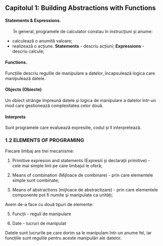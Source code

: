 ## Capitolul 1: Building Abstractions with Functions

#### **Statements & Expressions.**
&nbsp;&nbsp;&nbsp;&nbsp;&nbsp;&nbsp; În general, programele de calculator constau în instrucțiuni și anume:
* calculează o anumită valoare;
* realizează o acțiune.
**Statements** - descriu acțiuni;
**Expressions** - descriu calcule;
#### Functions.
Funcțiile descriu regulile de manipulare a datelor, încapsulează logica care manipulează datele.
#### Objects (Obiecte)
Un obiect strânge împreună datele și logica de manipulare a datelor într-un mod care gestionează complexitatea celor două.
#### Interprets
Sunt programele care evaluează expresiile, codul și îl interpretează.

### 1.2 ELEMENTS OF PROGRAMING
Fiecare limbaj are trei mecanisme:

1.  Primitive expresion and statements (Expresiii și declarații primitive) - cele mai simple linii pe care limbajul le oferă;
    
2.  Means of combination (Mijloace de combinare) - prin care elementele simple sunt combinate;
    
3.  Means of abstractions (mijloace de abstractizare) - prin care elementele componente pot fi numite și manipulate ca unități;

Avem de-a face cu două tipuri de elemente:

5.  Funcții - reguli de manipulare
    
6.  Date - lucruri de manipulat
    

Datele sunt lucrurile pe care dorim sa le manipulam într-un anume fel, iar funcțiile sunt regulile pentru aceste manipulări ale datelor.
<!--stackedit_data:
eyJoaXN0b3J5IjpbNTU4MDg4NDU0LDE1MjU5Njg0NjMsLTIwOD
g3NDY2MTJdfQ==
-->